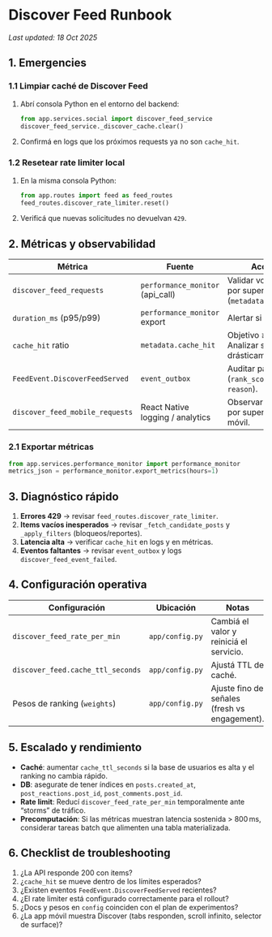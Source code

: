 # Discover Feed Runbook

_Last updated: 18 Oct 2025_

## 1. Emergencies

### 1.1 Limpiar caché de Discover Feed
1. Abrí consola Python en el entorno del backend:
   ```python
   from app.services.social import discover_feed_service
   discover_feed_service._discover_cache.clear()
   ```
2. Confirmá en logs que los próximos requests ya no son `cache_hit`.

### 1.2 Resetear rate limiter local
1. En la misma consola Python:
   ```python
   from app.routes import feed as feed_routes
   feed_routes.discover_rate_limiter.reset()
   ```
2. Verificá que nuevas solicitudes no devuelvan `429`.

## 2. Métricas y observabilidad

| Métrica | Fuente | Acción |
|---------|--------|--------|
| `discover_feed_requests` | `performance_monitor` (api_call) | Validar volumen por superficie (`metadata.surface`). |
| `duration_ms` (p95/p99) | `performance_monitor` export | Alertar si > 800 ms. |
| `cache_hit` ratio | `metadata.cache_hit` | Objetivo ≥ 60 %. Analizar si baja drásticamente. |
| `FeedEvent.DiscoverFeedServed` | `event_outbox` | Auditar payload (`rank_score`, `reason`). |
| `discover_feed_mobile_requests` | React Native logging / analytics | Observar consumo por superficie móvil.

### 2.1 Exportar métricas
```python
from app.services.performance_monitor import performance_monitor
metrics_json = performance_monitor.export_metrics(hours=1)
```

## 3. Diagnóstico rápido

1. **Errores 429** → revisar `feed_routes.discover_rate_limiter`.
2. **Items vacíos inesperados** → revisar `_fetch_candidate_posts` y `_apply_filters` (bloqueos/reportes).
3. **Latencia alta** → verificar `cache_hit` en logs y en métricas.
4. **Eventos faltantes** → revisar `event_outbox` y logs `discover_feed_event_failed`.

## 4. Configuración operativa

| Configuración | Ubicación | Notas |
|---------------|-----------|-------|
| `discover_feed_rate_per_min` | `app/config.py` | Cambiá el valor y reiniciá el servicio. |
| `discover_feed.cache_ttl_seconds` | `app/config.py` | Ajustá TTL de caché. |
| Pesos de ranking (`weights`) | `app/config.py` | Ajuste fino de señales (fresh vs engagement). |

## 5. Escalado y rendimiento

- **Caché**: aumentar `cache_ttl_seconds` si la base de usuarios es alta y el ranking no cambia rápido.
- **DB**: asegurate de tener índices en `posts.created_at`, `post_reactions.post_id`, `post_comments.post_id`.
- **Rate limit**: Reducí `discover_feed_rate_per_min` temporalmente ante “storms” de tráfico.
- **Precomputación**: Si las métricas muestran latencia sostenida > 800 ms, considerar tareas batch que alimenten una tabla materializada.

## 6. Checklist de troubleshooting

1. ¿La API responde 200 con items?  
2. ¿`cache_hit` se mueve dentro de los límites esperados?  
3. ¿Existen eventos `FeedEvent.DiscoverFeedServed` recientes?  
4. ¿El rate limiter está configurado correctamente para el rollout?
5. ¿Docs y pesos en `config` coinciden con el plan de experimentos?
6. ¿La app móvil muestra Discover (tabs responden, scroll infinito, selector de surface)?
